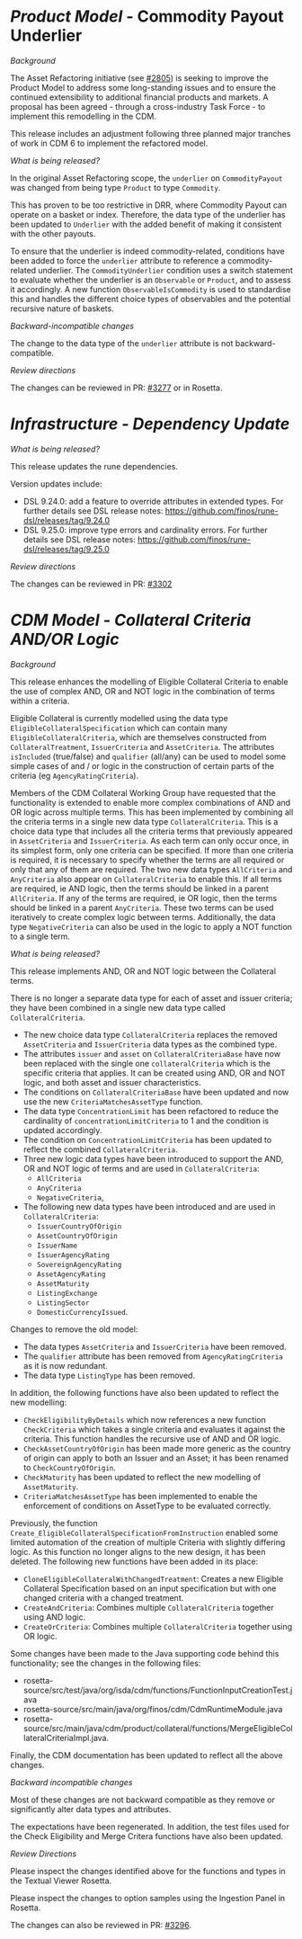 # _Product Model_ - Commodity Payout Underlier

_Background_

The Asset Refactoring initiative (see [#2805](https://github.com/finos/common-domain-model/issue/2805)) is seeking to improve the Product Model to address some long-standing issues and to ensure the continued extensibility to additional financial products and markets. A proposal has been agreed - through a cross-industry Task Force - to implement this remodelling in the CDM.

This release includes an adjustment following three planned major tranches of work in CDM 6 to implement the refactored model.

_What is being released?_

In the original Asset Refactoring scope, the `underlier` on `CommodityPayout` was changed from being type `Product` to type `Commodity`.

This has proven to be too restrictive in DRR, where Commodity Payout can operate on a basket or index. Therefore, the data type of the underlier has been updated to `Underlier` with the added benefit of making it consistent with the other payouts.

To ensure that the underlier is indeed commodity-related, conditions have been added to force the `underlier` attribute to reference a commodity-related underlier.  The `CommodityUnderlier` condition uses a switch statement to evaluate whether the underlier is an `Observable` or `Product`, and to assess it accordingly.  A new function `ObservableIsCommodity` is used to standardise this and handles the different choice types of observables and the potential recursive nature of baskets.

_Backward-incompatible changes_

The change to the data type of the `underlier` attribute is not backward-compatible.

_Review directions_

The changes can be reviewed in PR: [#3277](https://github.com/finos/common-domain-model/pull/3277) or in Rosetta.

# *Infrastructure - Dependency Update*

_What is being released?_

This release updates the rune dependencies.

Version updates include:
- DSL 9.24.0: add a feature to override attributes in extended types. For further details see DSL release notes: https://github.com/finos/rune-dsl/releases/tag/9.24.0
- DSL 9.25.0: improve type errors and cardinality errors. For further details see DSL release notes: https://github.com/finos/rune-dsl/releases/tag/9.25.0

_Review directions_

The changes can be reviewed in PR: [#3302](https://github.com/finos/common-domain-model/pull/3302)

# *CDM Model - Collateral Criteria AND/OR Logic*

_Background_

This release enhances the modelling of Eligible Collateral Criteria to enable the use of complex AND, OR and NOT logic in the combination of terms within a criteria.

Eligible Collateral is currently modelled using the data type `EligibleCollateralSpecification` which can contain many `EligibleCollateralCriteria`, which are themselves constructed from `CollateralTreatment`, `IssuerCriteria` and `AssetCriteria`.
The attributes `isIncluded` (true/false) and `qualifier` (all/any) can be used to model some simple cases of and / or logic in the construction of certain parts of the criteria (eg `AgencyRatingCriteria`).

Members of the CDM Collateral Working Group have requested that the functionality is extended to enable more complex combinations of AND and OR logic across multiple terms.  This has been implemented by combining all the criteria terms in a single new data type `CollateralCriteria`.  This is a choice data type that includes all the criteria terms that previously appeared in `AssetCriteria` and `IssuerCriteria`.  As each term can only occur once, in its simplest form, only one criteria can be specified.  If more than one criteria is required, it is necessary to specify whether the terms are all required or only that any of them are required.  The two new data types `AllCriteria` and `AnyCriteria` also appear on `CollateralCriteria` to enable this.  If all terms are required, ie AND logic, then the terms should be linked in a parent `AllCriteria`.  If any of the terms are required, ie OR logic, then the terms should be linked in a parent `AnyCriteria`.  These two terms can be used iteratively to create complex logic between terms.  Additionally, the data type `NegativeCriteria` can also be used in the logic to apply a NOT function to a single term.

_What is being released?_

This release implements AND, OR and NOT logic between the Collateral terms.

There is no longer a separate data type for each of asset and issuer criteria; they have been combined in a single new data type called `CollateralCriteria`.
- The new choice data type `CollateralCriteria` replaces the removed `AssetCriteria` and `IssuerCriteria` data types as the combined type.
- The attributes `issuer` and `asset` on `CollateralCriteriaBase` have now been replaced with the single one `collateralCriteria` which is the specific criteria that applies. It can be created using AND, OR and NOT logic, and both asset and issuer characteristics.
- The conditions on `CollateralCriteriaBase` have been updated and now use the new `CriteriaMatchesAssetType` function.
- The data type `ConcentrationLimit` has been refactored to reduce the cardinality of `concentrationLimitCriteria` to 1 and the condition is updated accordingly.
- The condition on `ConcentrationLimitCriteria` has been updated to reflect the combined `CollateralCriteria`.
- Three new logic data types have been introduced to support the AND, OR and NOT logic of terms and are used in `CollateralCriteria`:
    - `AllCriteria`
    - `AnyCriteria`
    - `NegativeCriteria`,
- The following new data types have been introduced and are used in `CollateralCriteria`:
    - `IssuerCountryOfOrigin`
    - `AssetCountryOfOrigin`
    - `IssuerName`
    - `IssuerAgencyRating`
    - `SovereignAgencyRating`
    - `AssetAgencyRating`
    - `AssetMaturity`
    - `ListingExchange`
    - `ListingSector`
    - `DomesticCurrencyIssued`.

Changes to remove the old model:
- The data types `AssetCriteria` and `IssuerCriteria` have been removed.
- The `qualifier` attribute has been removed from `AgencyRatingCriteria` as it is now redundant.
- The data type `ListingType` has been removed.

In addition, the following functions have also been updated to reflect the new modelling:
- `CheckEligibilityByDetails` which now references a new function `CheckCriteria` which takes a single criteria and evaluates it against the criteria. This function handles the recursive use of AND and OR logic.
- `CheckAssetCountryOfOrigin` has been made more generic as the country of origin can apply to both an Issuer and an Asset; it has been renamed to `CheckCountryOfOrigin`.
- `CheckMaturity` has been updated to reflect the new modelling of `AssetMaturity`.
- `CriteriaMatchesAssetType` has been implemented to enable the enforcement of conditions on AssetType to be evaluated correctly.

Previously, the function `Create_EligibleCollateralSpecificationFromInstruction` enabled some limited automation of the creation of multiple Criteria with slightly differing logic. As this function no longer aligns to the new design, it has been deleted.  The following new functions have been added in its place:

- `CloneEligibleCollateralWithChangedTreatment`:  Creates a new Eligible Collateral Specification based on an input specification but with one changed criteria with a changed treatment.
- `CreateAndCriteria`: Combines multiple `CollateralCriteria` together using AND logic.
- `CreateOrCriteria`: Combines multiple `CollateralCriteria` together using OR logic.

Some changes have been made to the Java supporting code behind this functionality; see the changes in the following files:
- rosetta-source/src/test/java/org/isda/cdm/functions/FunctionInputCreationTest.java
- rosetta-source/src/main/java/org/finos/cdm/CdmRuntimeModule.java
- rosetta-source/src/main/java/cdm/product/collateral/functions/MergeEligibleCollateralCriteriaImpl.java.

Finally, the CDM documentation has been updated to reflect all the above changes.

_Backward incompatible changes_

Most of these changes are not backward compatible as they remove or significantly alter data types and attributes.

The expectations have been regenerated.  In addition, the test files used for the Check Eligibility and Merge Critera functions have also been updated.

_Review Directions_

Please inspect the changes identified above for the functions and types in the Textual Viewer Rosetta.

Please inspect the changes to option samples using the Ingestion Panel in Rosetta.

The changes can also be reviewed in PR: [#3296](https://github.com/finos/common-domain-model/pull/3296).
